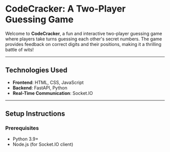 # CodeCracker: A Two-Player Guessing Game

Welcome to **CodeCracker**, a fun and interactive two-player guessing game where players take turns guessing each other's secret numbers. The game provides feedback on correct digits and their positions, making it a thrilling battle of wits!

---

## Technologies Used
- **Frontend**: HTML, CSS, JavaScript
- **Backend**: FastAPI, Python
- **Real-Time Communication**: Socket.IO

---

## Setup Instructions

### Prerequisites
- Python 3.9+
- Node.js (for Socket.IO client)

